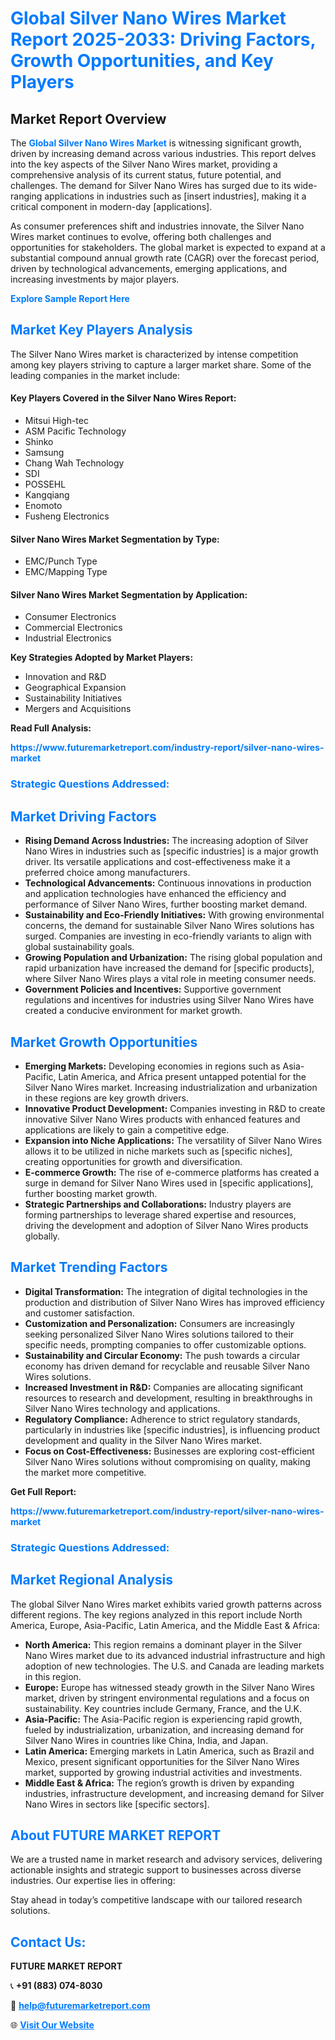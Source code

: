 <h1 style="color: #007BFF;">Global Silver Nano Wires Market Report 2025-2033: Driving Factors, Growth Opportunities, and Key Players</h1>

<section id="overview">
<h2>Market Report Overview</h2>
<p>The <a href="https://www.futuremarketreport.com/industry-report/silver-nano-wires-market" style="color: #007BFF; text-decoration: none;"><strong>Global Silver Nano Wires Market</strong></a> is witnessing significant growth, driven by increasing demand across various industries. This report delves into the key aspects of the Silver Nano Wires market, providing a comprehensive analysis of its current status, future potential, and challenges. The demand for Silver Nano Wires has surged due to its wide-ranging applications in industries such as [insert industries], making it a critical component in modern-day [applications].</p>
<p>As consumer preferences shift and industries innovate, the Silver Nano Wires market continues to evolve, offering both challenges and opportunities for stakeholders. The global market is expected to expand at a substantial compound annual growth rate (CAGR) over the forecast period, driven by technological advancements, emerging applications, and increasing investments by major players.</p>
</section>

<section id="overview">
<p><a href="https://www.futuremarketreport.com/request-sample/reportId=34002" style="color: #007BFF; text-decoration: none;"><strong>Explore Sample Report Here</strong></a></p>
</section>

<section id="key-players">
<h2 style="color: #007BFF;">Market Key Players Analysis</h2>
<p>The Silver Nano Wires market is characterized by intense competition among key players striving to capture a larger market share. Some of the leading companies in the market include:</p>
<h4>Key Players Covered in the Silver Nano Wires Report:</h4>
<ul><li>Mitsui High-tec</li><li>ASM Pacific Technology</li><li>Shinko</li><li>Samsung</li><li>Chang Wah Technology</li><li>SDI</li><li>POSSEHL</li><li>Kangqiang</li><li>Enomoto</li><li>Fusheng Electronics</li></ul>
<h4>Silver Nano Wires Market Segmentation by Type:</h4>
<ul><li>EMC/Punch Type</li><li>EMC/Mapping Type</li></ul>

<h4>Silver Nano Wires Market Segmentation by Application:</h4>
<ul><li>Consumer Electronics</li><li>Commercial Electronics</li><li>Industrial Electronics</li></ul>
<p><strong>Key Strategies Adopted by Market Players:</strong></p>
<ul>
<li>Innovation and R&D</li>
<li>Geographical Expansion</li>
<li>Sustainability Initiatives</li>
<li>Mergers and Acquisitions</li>
</ul>
</section>

<section>
<p><strong>Read Full Analysis: </strong></p><a href="https://www.futuremarketreport.com/industry-report/silver-nano-wires-market" style="color: #007BFF; text-decoration: none;"><strong>https://www.futuremarketreport.com/industry-report/silver-nano-wires-market</strong></a>
<h3 style="color: #007BFF;">Strategic Questions Addressed:</h3>
</section>

<section id="driving-factors">
<h2 style="color: #007BFF;">Market Driving Factors</h2>
<ul>
<li><strong>Rising Demand Across Industries:</strong> The increasing adoption of Silver Nano Wires in industries such as [specific industries] is a major growth driver. Its versatile applications and cost-effectiveness make it a preferred choice among manufacturers.</li>
<li><strong>Technological Advancements:</strong> Continuous innovations in production and application technologies have enhanced the efficiency and performance of Silver Nano Wires, further boosting market demand.</li>
<li><strong>Sustainability and Eco-Friendly Initiatives:</strong> With growing environmental concerns, the demand for sustainable Silver Nano Wires solutions has surged. Companies are investing in eco-friendly variants to align with global sustainability goals.</li>
<li><strong>Growing Population and Urbanization:</strong> The rising global population and rapid urbanization have increased the demand for [specific products], where Silver Nano Wires plays a vital role in meeting consumer needs.</li>
<li><strong>Government Policies and Incentives:</strong> Supportive government regulations and incentives for industries using Silver Nano Wires have created a conducive environment for market growth.</li>
</ul>
</section>

<section id="growth-opportunities">
<h2 style="color: #007BFF;">Market Growth Opportunities</h2>
<ul>
<li><strong>Emerging Markets:</strong> Developing economies in regions such as Asia-Pacific, Latin America, and Africa present untapped potential for the Silver Nano Wires market. Increasing industrialization and urbanization in these regions are key growth drivers.</li>
<li><strong>Innovative Product Development:</strong> Companies investing in R&D to create innovative Silver Nano Wires products with enhanced features and applications are likely to gain a competitive edge.</li>
<li><strong>Expansion into Niche Applications:</strong> The versatility of Silver Nano Wires allows it to be utilized in niche markets such as [specific niches], creating opportunities for growth and diversification.</li>
<li><strong>E-commerce Growth:</strong> The rise of e-commerce platforms has created a surge in demand for Silver Nano Wires used in [specific applications], further boosting market growth.</li>
<li><strong>Strategic Partnerships and Collaborations:</strong> Industry players are forming partnerships to leverage shared expertise and resources, driving the development and adoption of Silver Nano Wires products globally.</li>
</ul>
</section>

<section id="trending-factors">
<h2 style="color: #007BFF;">Market Trending Factors</h2>
<ul>
<li><strong>Digital Transformation:</strong> The integration of digital technologies in the production and distribution of Silver Nano Wires has improved efficiency and customer satisfaction.</li>
<li><strong>Customization and Personalization:</strong> Consumers are increasingly seeking personalized Silver Nano Wires solutions tailored to their specific needs, prompting companies to offer customizable options.</li>
<li><strong>Sustainability and Circular Economy:</strong> The push towards a circular economy has driven demand for recyclable and reusable Silver Nano Wires solutions.</li>
<li><strong>Increased Investment in R&D:</strong> Companies are allocating significant resources to research and development, resulting in breakthroughs in Silver Nano Wires technology and applications.</li>
<li><strong>Regulatory Compliance:</strong> Adherence to strict regulatory standards, particularly in industries like [specific industries], is influencing product development and quality in the Silver Nano Wires market.</li>
<li><strong>Focus on Cost-Effectiveness:</strong> Businesses are exploring cost-efficient Silver Nano Wires solutions without compromising on quality, making the market more competitive.</li>
</ul>
</section>

<section>
<p><strong>Get Full Report: </strong></p><a href="https://www.futuremarketreport.com/industry-report/silver-nano-wires-market" style="color: #007BFF; text-decoration: none;"><strong>https://www.futuremarketreport.com/industry-report/silver-nano-wires-market</strong></a>
<h3 style="color: #007BFF;">Strategic Questions Addressed:</h3>
</section>


<section id="regional-analysis">
<h2 style="color: #007BFF;">Market Regional Analysis</h2>
<p>The global Silver Nano Wires market exhibits varied growth patterns across different regions. The key regions analyzed in this report include North America, Europe, Asia-Pacific, Latin America, and the Middle East & Africa:</p>
<ul>
<li><strong>North America:</strong> This region remains a dominant player in the Silver Nano Wires market due to its advanced industrial infrastructure and high adoption of new technologies. The U.S. and Canada are leading markets in this region.</li>
<li><strong>Europe:</strong> Europe has witnessed steady growth in the Silver Nano Wires market, driven by stringent environmental regulations and a focus on sustainability. Key countries include Germany, France, and the U.K.</li>
<li><strong>Asia-Pacific:</strong> The Asia-Pacific region is experiencing rapid growth, fueled by industrialization, urbanization, and increasing demand for Silver Nano Wires in countries like China, India, and Japan.</li>
<li><strong>Latin America:</strong> Emerging markets in Latin America, such as Brazil and Mexico, present significant opportunities for the Silver Nano Wires market, supported by growing industrial activities and investments.</li>
<li><strong>Middle East & Africa:</strong> The region’s growth is driven by expanding industries, infrastructure development, and increasing demand for Silver Nano Wires in sectors like [specific sectors].</li>
</ul>
</section>

<footer>
<h2 style="color: #007BFF;">About FUTURE MARKET REPORT</h2>
<p>We are a trusted name in market research and advisory services, delivering actionable insights and strategic support to businesses across diverse industries. Our expertise lies in offering:</p>

<p>Stay ahead in today’s competitive landscape with our tailored research solutions.</p>

<h2 style="color: #007BFF;">Contact Us:</h2>
<p><strong>FUTURE MARKET REPORT</strong></p>
<p>📞 <strong>+91 (883) 074-8030</strong></p>
<p>📧 <strong><a href="mailto:help@futuremarketreport.com" style="color: #007BFF;">help@futuremarketreport.com</a></strong></p>
<p>🌐 <strong><a href="https://www.futuremarketreport.com/" style="color: #007BFF;">Visit Our Website</a></strong></p>
</footer>